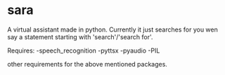 # sara
A virtual assistant made in python. Currently it just searches for you wen say a statement starting with 'search'/'search for'.

Requires:
-speech_recognition
-pyttsx
-pyaudio
-PIL

other requirements for the above mentioned packages.
